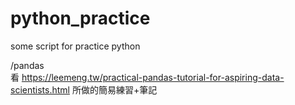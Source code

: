 # python_practice
some script for practice python

/pandas
</br>
看 https://leemeng.tw/practical-pandas-tutorial-for-aspiring-data-scientists.html 
所做的簡易練習+筆記
